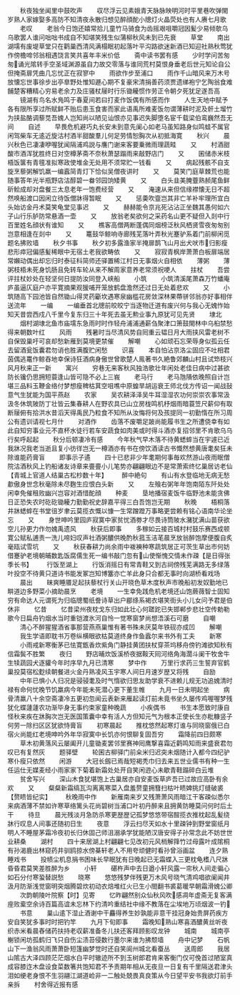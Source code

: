 <!-- { "loadSidebar": true } -->
　　秋夜独坐闻里中鼓吹声
　　収尽浮云见素娥青天脉脉映明河时平里巷吹弹閙岁熟人家嫁娶多高防不知清夜永散归想见醉顔酡小牕灯火晶荧处也有人赓七月歌
　　老叹
　　老翁今日饱还嬉常拾儿童竹马骑食为齿摇艰咀嚼冠因髪少易倾欹乌乌歌罢人谁问咄咄书成自不知堪笑残生似蒲柳秋风未到已先衰
　　草堂
　　南出湖壖有废堤草堂只在鹳巢西清风满榻眠初起落叶平沟路欲迷新酒已知迎社熟秋莺犹作傍檐啼邻翁相遇饶言笑共喜年丰米价低
　　斋中读书罢有感
　　少时学问苦匆匆诵光隂转手空圣域渊源虽自力故交零落与谁同荒村莫恨身垂老后世元知论自公但掩斋扉凭曲几忘忧正在寂寥中
　　雨欲作步至浦口
　　雨作千山暗风来万木号放懐忘世事徐步出亭臯野处惟知遯心期不复豪宋清捐善药须贾遗绨袍宁乞陶翁食难餔楚客糟精心穷易老余力及庄骚杖屦时行乐锄耰惯作劳正令朝夕死犹足遂吾高
　　镜湖有鸟名水鳬鸣于春夏间若曰打麦作饭偶有所感而作
　　人生天地中赋予各有限所享过所赋鲜不贻后患玉食害而家此语禹所难麦饭勿谓薄耕时泥及骭土塯竹为挟盐酪调藜苋吾媿人岂知尚以陋见讪恨亦见事迟失脚堕名宦千载梁伯鸾巍然吾无间
　　自述
　　早畏危机避巧丸长安未到意先阑心如老马虽知路身似鸣蛙不属官闲驾柴车无逺近旋沽村酒半甜酸羣儿何足劳情恕胸次从初抵海寛
　　秋兴
　　晨兴秋色已凄凄咿喔犹闻隔浦鸡説与譍门谢来客要乗微雨理蔬畦
　　又
　　村酒甜酸市酒浑犹胜终日对空樽茅斋不奈秋萧瑟蹋雨来敲野店门
　　又
　　囷储赤米枝梧饭箧有青氊准拟寒政使堆金无处用不须常贮一钱看
　　又
　　病起残骸不自支旋烹藜粥解饥羸一编蠧简青灯下恰似吴僧夜讲时
　　又
　　莫笑门庭草棘荒也能随事答年光半瓶野店沽醇碧一畚邻园饷矮黄
　　又
　　白头韭美腌虀熟赪尾鱼鲜斫鲙成却对盘餐三太息老年一饱费经营
　　又
　　淹速从来但信缘襟懐无日不超然唤船渡口因闲立待饭僧牀得暂眠
　　又
　　惩羮吹韲岂其非亡羊补牢理所宜白头始访金丹术莫笑龟堂见事迟
　　又
　　赫赫能令京兆死沾沾正坐魏其愚何如六子山行乐胪防常悬酒一壶
　　又
　　放翁老矣欲何之采药名山更不疑但入剡中行百里姓名顔状有谁知
　　又
　　樵客高僧两断蓬偶同烟榜泛秋风栖贤雪夜匆匆别岂意相逢在剡中
　　又
　　鼍鼓华鲸响寺廊残芜落叶弄秋光蹇驴系着门前柳闲觅题名拂败墙
　　秋夕书事
　　秋夕初多露渔家半掩扉鹊飞山月出犬吠市归影瘦悲形瘁冠偏感髪稀眼中无宿土老我欲畴依
　　又
　　寂寂青枫岸萧萧白板扉端居常嬾动偶出却忘归时泰征科简师还驿置稀江村日无事烟火自相依
　　薄粥
　　薄粥枝梧未死身饥肠且免转车轮从来不解周家意养老常须祝哽人
　　拄杖
　　吾尝评拄杖妙处在轻坚何日提防汝同登入峡船
　　小筑
　　小筑清溪尾萧森万竹蟠庵庐虽逼仄庭户亦平寛摘果观猨哺开笼放鹤盘澹然还过日无处着悲欢
　　又
　　小筑随高下园池皆自然锄山得灵药斸坎遇寒泉幽槛花房敛深林果蔕骈邻翁亦好事相伴送流年
　　一编
　　一编垂首北牕前皎皎宁当逐物迁道有废兴何与我心无媿怍始知天昔尝西戍八千里今复东归三十年死去虽无勲业事九原犹可见先贤
　　埭北
　　烟村湖埭北鱼市庙壖东急雨时时作轻舟浦浦通薪刍聚津口箫鼓閙林中乌桕禁愁得来朝数叶红
　　风雨
　　残暑时当尽清风势自囘重云韫日月大雨挟风雷老树不自保毁巢吁可哀却愁新雁到莫境更禁催
　　解嘲
　　心如顽石忘荣辱身似孤云任去留酒瓮饭囊君勿诮也胜满腹贮闲愁
　　识喜
　　本自怕沾京洛尘固应不吐相君茵偶逃鼍作鲸吞地幸保诗狂酒病身傲世曾歌楚人鳯著书久絶鲁郊麟山村且试笻枝兴风月秋来正一新
　　寓兴
　　穷巷无来客秋风独浩歌壮年闲处老佳日病中过甚欲防长镵仍思拥短蓑逢山皆可隐不必上三峩
　　老马行
　　老马虺隤依晚照自计岂堪三品料玉鞭金络付梦想瘦稗枯萁空咀噍中原蝗旱胡运衰王师北伐方传诏一闻战鼔意气生犹能为国平燕赵
　　农家
　　吴农耕泽泽吴牛耳湿湿农功何崇崇农事常汲汲冬休筑陂防丁壮皆云集春耕人在野农具已山立房栊鸣机杼烟雨暗蓑笠尺薪仰有取断屦俯有拾洪水昔滔天得禹民乃粒食不知所从汝悔将何及孩提同一初勤惰在所习周公有遗训请视七月什
　　对酒作
　　齿落不废嚼足跛尚能履书生之所遭侥幸有如此自知穷事业元不直杯水徒行若车安蔬食如肉美或时得斗酒亦复招邻里不肯歌乌乌行矣呼起起
　　秋分后顿凄冷有感
　　今年秋气早木落不待黄蟋蟀当在宇遽已近我牀况我老当逝且复小彷徉岂无一樽酒亦有书在傍饮酒读古书慨然想黄唐耄矣狂未除谁能药膏盲
　　即事示子遹
　　四十已悲非少年耄期何事毎欢然游山夜雨眠僧院沽酒秋风上钓船诸友诗章来亹亹小儿笔势亦翩翩眼边不是常萧索终忆巢居访老仙【青城上官道人结巢古松杪数十年】
　　醉中絶句
　　有山有水登临地无病无愁歗傲身世念秋毫除未尽麴生应恨白头新
　　又
　　左飱右粥年年饱南陌东阡处处闲幸免催租败幽兴岂容对酒惜酡顔
　　种麦
　　垦地播宿麦饭牛临野池未能贪佛日正恐失农时矻矻锄耰力勤勤祝史辞嘉平得三白吾饱岂无期
　　秋晚
　　梧桐落井牀蟋蟀在书堂徂岁聿云莫揽衣慨以慷一生常蹭蹬万事略更尝赖有铭心语南华论坐忘
　　又
　　身世呻吟里园庐寂寞中家贫忧酒劵才尽畏诗筒陂水潴犹满山苗获欲空儿孙更力作勿媿禹遗风
　　秋获后即事
　　多稼如云接百城村村鼓乐赛西成顿寛公赋私逋责一洗儿啼妇叹声社酒粥醲供晚酌秋菰玉洁芼晨烹放翁醉饱摩便腹自炙毫瓯试雪坑
　　又
　　秋获春耕力尚余雨中袯襫种寒蔬筑居正可茨生草出市何妨借蹇驴老境朝晡数匙饭腐儒生死一编书敲门忽有山使惭愧交情未作疎【是日得张季长书】
　　行饭至湖上
　　行饭消摇日有常青鞋又到古祠傍残芜满路无多绿落叶投空不待黄只道诗书能发冢岂知博簺亦亡羊此身只合都无事时向湖桥看戏场
　　晨出
　　昧爽睡餍足起扶藜杖行关山开晓色草木度秋声市晚船初发奴勤地已畊道边多野菜小摘助晨烹
　　老境
　　一生幸免践危机老境还山饱蕨薇智士固知穷有命达人元谓死为归临牕蜀纸誊诗草出户郿绦系褐衣堪笑街头小儿女问予君是伯休非
　　忆昔
　　忆昔梁州夜枕戈东归如此壮心何蹉跎已失邯郸步悲壮空传勅勒歌今日扁舟钓烟水当时重铠渡氷河自怜一觉寒窗梦尚想浯溪石可磨
　　自嘲
　　清心不醉猩猩酒省事那营燕燕巢惟有著书殊未厌莫年铁砚亦成凹
　　解嘲
　　我生学语即耽书万卷纵横眼欲枯莫道终身作鱼蠧尔来书外有工夫
　　新寒
　　小雨戒新寒衡茅已怯寛甑香炊紫角门静挂黄团扶杖穿茶坞移舟傍钓滩欲知秋有信霜鬓不胜繁
　　夜归
　　野店晡炊饭溪桥夜据鞍天囘河络角海濶斗阑干牧舍牛生犊蔬园犬逐貛今年时序早九月已清寒
　　梦中作
　　万里行求药三生誓弃官鹤巢投莫宿松麨续朝餐进火金丹熟凌风玉宇寒人间日月速岁歴又将残
　　自励
　　中年已惧小人归况是骎骎耄及时气惰欲归思友助学衰不进赖儿规无功追媿清时禄有命何忧晚节饥羸病今年能未死潜心更下董生帷
　　九月一日未明起坐
　　病骨清羸八十余空斋凄冷五更初忽闻云表新来雁起读灯前未竟书坐久屡传鸡喔喔梦残犹化蝶蘧蘧农功渐毕身无事约束家童种晚蔬
　　小疾偶书
　　书生本愿致时康自怪秋来疾在牀胸次岂无医国策囊中幸有活人方但知元气为根本正使长生亦粃糠竖子何劳一除扫区区犹欲恃膏盲
　　初寒晨起
　　推枕悠然起寒灯谁与同晓窗俄已白宿火尚能红老境呻吟外年华寂寞中长饥亦何恨聊复固吾穷
　　霜降前四日颇寒
　　草木初黄落风云屡阖开儿童锄麦罢邻里赛神囘鹰撃喜霜近鹳鸣知雨来盛衰君勿叹已有复然灰
　　题驿壁
　　轮囷古柳驿门前籴米归迟突未烟随计入都今四纪驴寒仆瘦只依然
　　闲游
　　大冠长劔已焉哉短褐秃巾归去来五世业儒书有种一生任运仕无媒麦经小雨家家下菊着新霜处处开自笑闲逰心未歇青鞋蹋碎白云堆
　　贫舍写兴
　　深山木食犹堪饱上古巢居亦自安麦饭草庐吾已过故应高卧有余欢
　　又
　　粲粲新霜缟瓦沟离离寒菜入盘羞赘童拥篲扫枯叶瞆婢挑灯缝破裘【赘瞆皆纪实】
　　秋晚雨中作
　　新雁南来岁又残萧萧风雨暗江干客疎似悉尔来病酒薄不禁如许寒草络篱头花尚碧树当浦口叶初丹醉来且拥黄防睡莫问何时后土干
　　待旦
　　晨光残淡月急防杀寒更歴歴记孤梦悠悠带宿酲揽衣推枕起乱髪绕牀行叹息人间事还随初日生
　　夜意
　　浮云扫尽天如水十里疎钟到野堂窗纸月明人不睡屋茅霜冷夜初长归休固己师沮溺承学犹能陋汉唐安得子孙常念此不妨世世业耕桑
　　湖村
　　四十来居湖上村翩翩七见改初元风梢解箨竹过母露叶成隂桐有孙渴鹿出林窥药井驯鸥掠水傍棊轩老人不用夸顽健时看孙曾浴画盆
　　连夕熟睡戏书
　　投帻尘机息捐书困味长早眠犹有日晚起已无霜蝶入三更枕龟榰八尺牀昏昏君莫笑差胜醉为乡
　　小轩
　　碪杵声中去日遒小轩风露一帘秋人间走徧心如石分付寒蛩替説愁
　　晓寒
　　悠悠残梦伴残更万木风号晓气清鸡唱欲阑闻井汲月防渐浅觉窗明突烟腾碧炊初动衣焙堆红火已生小閤翻书裘葛暖早朝霜滑媿公卿
　　次韵朝陵叶院察【时】见寄
　　忆昨翩然别众仙秋风吹感凋年虚斋无复客满座败槖空余诗百篇高谊未忘林下约清吟重结社中缘不教落在尘埃地万顷烟波一钓
　　书意
　　巢山逺下湿止酒谢中干麤得养生妙孰能非意干挂冠身始贵屏药疾方安自笑犹多事时时把钓竿
　　九月下旬即事
　　霜晚知熟山寒喜酒醲黄丝听夜织赤米看晨舂储药扶持老収薪准备冬儿扶还客拜顾影叹龙钟
　　城南
　　城南亭榭锁闲坊孤鹤归飞只自伤尘渍苔侵数行墨尔来谁为拂颓墙
　　舟中记梦
　　石帆山下一渔翁风雨萧萧卧短篷幽梦觉时还自笑阆州城北看蚕丛
　　送周郎
　　我居山隂古大泽四顾茫茫烟水白平时辙迹所不到玉树郎君肯来客衡门仅可俛首过陋室真成容膝迮木盘设食菜数箸共饱知君不予责期年相从无夜旦一日复有千里隔送君津头泪如绠老身恨不生羽翮江湖道崄非一二触处兢畏真良策从今日望平安书我欲灯前手亲拆
　　村舍得近报有感
